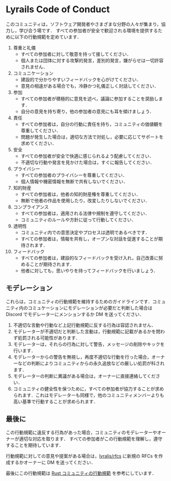 # Lyrails Code of Conduct

このコミュニティは，ソフトウェア開発者やさまざまな分野の人々が集まり，協力し，学び合う場です． すべての参加者が安全で歓迎される環境を提供するために以下の行動規範を定めています．

1. 尊重と礼儀
   - すべての参加者に対して敬意を持って接してください．
   - 個人または団体に対する攻撃的発言，差別的発言，嫌がらせは一切許容されません．
2. コミュニケーション
   - 建設的で分かりやすいフィードバックを心がけてください．
   - 意見の相違がある場合でも，冷静かつ礼儀正しく対話してください．
3. 参加
   - すべての参加者が積極的に意見を述べ，議論に参加することを奨励します．
   - 自分の意見を持ち寄り，他の参加者の意見にも耳を傾けましょう．
4. 責任
   - すべての参加者は，自分の行動に責任を持ち，コミュニティの価値観を尊重してください．
   - 問題が発生した場合は，適切な方法で対処し，必要に応じてサポートを求めてください．
5. 安全
   - すべての参加者が安全で快適に感じられるよう配慮してください．
   - 不適切な行動や発言を見かけた場合は，すぐに報告してください．
6. プライバシー
   - すべての参加者のプライバシーを尊重してください．
   - 個人情報や機密情報を無断で共有しないでください．
7. 知的財産
   - すべての参加者は，他者の知的財産権を尊重してください．
   - 無断で他者の作品を使用したり，改変したりしないでください．
8. コンプライアンス
   - すべての参加者は，適用される法律や規制を遵守してください．
   - コミュニティのルールや方針に従って行動してください．
9. 透明性
   - コミュニティ内での意思決定やプロセスは透明であるべきです．
   - すべての参加者は，情報を共有し，オープンな対話を促進することが期待されます．
10. フィードバック
      - すべての参加者は，建設的なフィードバックを受け入れ，自己改善に努めることが期待されます．
      - 他者に対しても，思いやりを持ってフィードバックを行いましょう．

<!-- NOTE: フィードバックの部分のみ，インテントが正しく適用されないので一行ずらしてる -->

## モデレーション

これらは，コミュニティの行動規範を維持するためのガイドラインです．コミュニティ内のコミュケーションにモデレーションが必要だと判断した場合は Discord でモデレーターにメンションするか DM を送ってください．

1. 不適切な言動や行動など上記行動規範に反する行為は容認されません．
2. モデレーターが不適切だと判断した言動は，行動規範に記載があるかを問わず処罰される可能性があります．
3. モデレーターは，それらの行為に対して警告，メッセージの削除やキックを行います．
4. モデレーターからの警告を無視し，再度不適切な行動を行った場合，オーナーなどの判断によりコミュニティからの永久追放などの厳しい処罰が科されます．
5. モデレーターの判断に異議がある場合は，オーナーに直接連絡してください．
6. コミュニティの健全性を保つために，すべての参加者が協力することが求められます．これはモデレーターも同様で，他のコミュニティメンバーよりも高い基準で行動することが求められます．

## 最後に

この行動規範に違反する行為があった場合，コミュニティのモデレーターやオーナーが適切な対応を取ります． すべての参加者がこの行動規範を理解し，遵守することを期待しています．

行動規範に対しての意見や提案がある場合は，[lyralis/rfcs](https://github.com/lyralis/rfcs) に新規の RFCs を作成するかオーナーに DM を送ってください．

最後にこの行動規範は [Rust コミュニティの行動規範](https://www.rust-lang.org/policies/code-of-conduct) を参考にしています．
